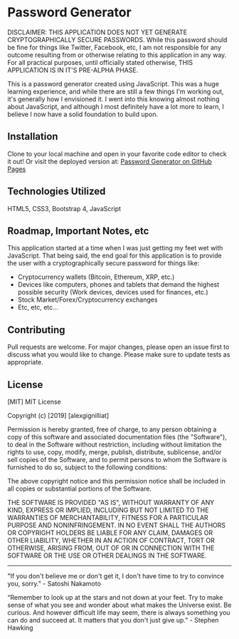 # Password Generator

DISCLAIMER: THIS APPLICATION DOES NOT YET GENERATE CRYPTOGRAPHICALLY SECURE PASSWORDS. While this password should be fine for things like Twitter, Facebook, etc, I am not responsible for any outcome resulting from or otherwise relating to this application in any way. For all practical purposes, until officially stated otherwise, THIS APPLICATION IS IN IT'S PRE-ALPHA PHASE.

This is a password generator created using JavaScript. This was a huge learning experience, and while there are still a few things I'm working out, it's generally how I envisioned it. I went into this knowing almost nothing about JavaScript, and although I most definitely have a lot more to learn, I believe I now have a solid foundation to build upon.

## Installation

Clone to your local machine and open in your favorite code editor to check it out! Or visit the deployed version at: [Password Generator on GitHub Pages](https://alexgignilliat.github.io/Password-Generator/)

## Technologies Utilized

HTML5, CSS3, Bootstrap 4, JavaScript

## Roadmap, Important Notes, etc

This application started at a time when I was just getting my feet wet with JavaScript. That being said, the end goal for this application is to provide the user with a cryptographically secure password for things like:

- Cryptocurrency wallets (Bitcoin, Ethereum, XRP, etc.)
- Devices like computers, phones and tablets that demand the highest possible security (Work devices, devices used for finances, etc.)
- Stock Market/Forex/Cryptocurrency exchanges
- Etc, etc, etc...

## Contributing

Pull requests are welcome. For major changes, please open an issue first to discuss what you would like to change.
Please make sure to update tests as appropriate.

## License

[MIT]
MIT License

Copyright (c) [2019] [alexgignilliat]

Permission is hereby granted, free of charge, to any person obtaining a copy
of this software and associated documentation files (the "Software"), to deal
in the Software without restriction, including without limitation the rights
to use, copy, modify, merge, publish, distribute, sublicense, and/or sell
copies of the Software, and to permit persons to whom the Software is
furnished to do so, subject to the following conditions:

The above copyright notice and this permission notice shall be included in all
copies or substantial portions of the Software.

THE SOFTWARE IS PROVIDED "AS IS", WITHOUT WARRANTY OF ANY KIND, EXPRESS OR
IMPLIED, INCLUDING BUT NOT LIMITED TO THE WARRANTIES OF MERCHANTABILITY,
FITNESS FOR A PARTICULAR PURPOSE AND NONINFRINGEMENT. IN NO EVENT SHALL THE
AUTHORS OR COPYRIGHT HOLDERS BE LIABLE FOR ANY CLAIM, DAMAGES OR OTHER
LIABILITY, WHETHER IN AN ACTION OF CONTRACT, TORT OR OTHERWISE, ARISING FROM,
OUT OF OR IN CONNECTION WITH THE SOFTWARE OR THE USE OR OTHER DEALINGS IN THE
SOFTWARE.

- - - - -
"If you don't believe me or don't get it, I don't have time to try to convince you, sorry." - Satoshi Nakamoto

“Remember to look up at the stars and not down at your feet. Try to make sense of what you see and wonder about what makes the Universe exist. Be curious. And however difficult life may seem, there is always something you can do and succeed at. It matters that you don't just give up."  - Stephen Hawking